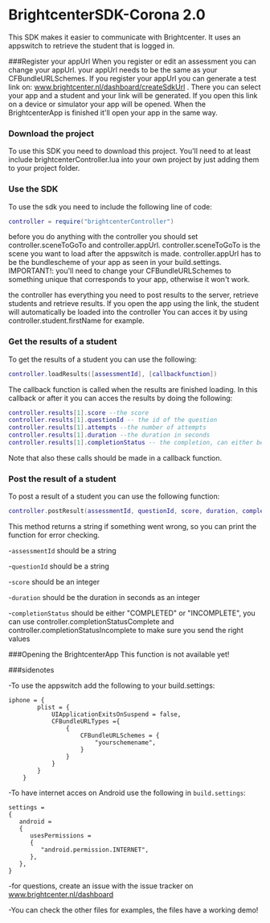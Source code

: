 BrightcenterSDK-Corona 2.0
=======================

This SDK makes it easier to communicate with Brightcenter. It uses an appswitch to retrieve the student that is logged in.

###Register your appUrl
When you register or edit an assessment you can change your appUrl. your appUrl needs to be the same as your CFBundleURLSchemes. If you register your appUrl you can generate a test link on: www.brightcenter.nl/dashboard/createSdkUrl . There you can select your app and a student and your link will be generated. If you open this link on a device or simulator your app will be opened.
When the BrightcenterApp is finished it'll open your app in the same way. 

### Download the project
To use this SDK you need to download this project. You'll need to at least include  brightcenterController.lua into your own project by just adding them to your project folder.

### Use the SDK
To use the sdk you need to include the following line of code:
```lua
controller = require("brightcenterController")
```
before you do anything with the controller you should set controller.sceneToGoTo and controller.appUrl.
controller.sceneToGoTo is the scene you want to load after the appswitch is made. controller.appUrl has to be the bundlescheme of your app as seen in your build.settings. IMPORTANT!: you'll need to change your CFBundleURLSchemes to something unique that corresponds to your app, otherwise it won't work.

the controller has everything you need to post results to the server, retrieve students and retrieve results.
If you open the app using the link, the student will automatically be loaded into the controller
You can acces it by using controller.student.firstName for example.

### Get the results of a student
To get the results of a student you can use the following:
```lua
controller.loadResults([assessmentId], [callbackfunction])
```
The callback function is called when the results are finished loading. In this callback or after it you can acces the results by doing the following:

```lua
controller.results[1].score --the score
controller.results[1].questionId -- the id of the question
controller.results[1].attempts --the number of attempts
controller.results[1].duration --the duration in seconds
controller.results[1].completionStatus -- the completion, can either be "COMPLETED" or "INCOMPLETE"
```
Note that also these calls should be made in a callback function.

### Post the result of a student
To post a result of a student you can use the following function:
```lua
controller.postResult(assessmentId, questionId, score, duration, completionStatus)
```
This method returns a string if something went wrong, so you can print the function for error checking.

-`assessmentId` should be a string

-`questionId` should be a string

-`score` should be an integer

-`duration` should be the duration in seconds as an integer

-`completionStatus` should be either "COMPLETED" or "INCOMPLETE", you can use controller.completionStatusComplete and controller.completionStatusIncomplete to make sure you send the right values

###Opening the BrightcenterApp
This function is not available yet!

###sidenotes

-To use the appswitch add the following to your build.settings:
```
iphone = {
		plist = {
			UIApplicationExitsOnSuspend = false,
			CFBundleURLTypes ={ 
				{
					CFBundleURLSchemes = {
						"yourschemename",
					}
				}
			}
		}
	}
```

-To have internet acces on Android use the following in `build.settings`:
```
settings =
{
   android =
   {
      usesPermissions =
      {
         "android.permission.INTERNET",
      },
   },
}
```

-for questions, create an issue with the issue tracker on www.brightcenter.nl/dashboard

-You can check the other files for examples, the files have a working demo!




